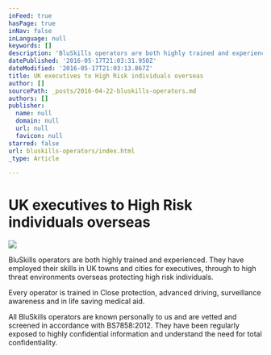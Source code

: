 ```yaml
---
inFeed: true
hasPage: true
inNav: false
inLanguage: null
keywords: []
description: 'BluSkills operators are both highly trained and experienced. They have employed their skills in UK towns and cities for executives, through to high threat environments overseas protecting high risk individuals.'
datePublished: '2016-05-17T21:03:31.950Z'
dateModified: '2016-05-17T21:03:13.867Z'
title: UK executives to High Risk individuals overseas
author: []
sourcePath: _posts/2016-04-22-bluskills-operators.md
authors: []
publisher:
  name: null
  domain: null
  url: null
  favicon: null
starred: false
url: bluskills-operators/index.html
_type: Article

---
```

# UK executives to High Risk individuals overseas
![](https://the-grid-user-content.s3-us-west-2.amazonaws.com/e059a6c9-45f6-40ca-91be-bbbe0b41c7e0.jpg)

BluSkills operators are both highly trained and experienced. They have employed their skills in UK towns and cities for executives, through to high threat environments overseas protecting high risk individuals.

Every operator is trained in Close protection, advanced driving, surveillance awareness and in life saving medical aid. 

All BluSkills operators are known personally to us and are vetted and screened in accordance with BS7858:2012\. They have been regularly exposed to highly confidential information and understand the need for total confidentiality.